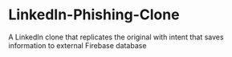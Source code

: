 # LinkedIn-Phishing-Clone
A LinkedIn clone that replicates the original with intent that saves information to external Firebase database
